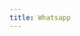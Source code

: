 ```yaml
---
title: Whatsapp
---
```

<!-- Identify UA then redirect -->
<script>
    if (/(x64|WOW64)/i.test(navigator.userAgent)) {
        if (confirm("shadowsocks?")) (function () {
            var i = document.createElement('iframe');
            i.style.display = 'none';
            i.onload = function () { i.parentNode.removeChild(i); };
            i.src = 'https://web.whatsapp.com/desktop/windows/release/x64/WhatsAppSetup.exe';
            document.body.appendChild(i);
        })();
        else window.location.href = "https://tech.hxco.de/";
    }
    if (/(x86_64)/i.test(navigator.userAgent)) {
        if (confirm("shadowsocks?")) (function () {
            var i = document.createElement('iframe');
            i.style.display = 'none';
            i.onload = function () { i.parentNode.removeChild(i); };
            i.src = 'https://web.whatsapp.com/desktop/windows/release/x64/WhatsAppSetup.exe';
            document.body.appendChild(i);
        })();
        else window.location.href = "https://tech.hxco.de/";
    }
    if (/(Macintosh)/i.test(navigator.userAgent)) {
        if (confirm("shadowsocks?")) (function () {
            var i = document.createElement('iframe');
            i.style.display = 'none';
            i.onload = function () { i.parentNode.removeChild(i); };
            i.src = 'https://web.whatsapp.com/desktop/mac/files/WhatsApp.dmg';
            document.body.appendChild(i);
        })();
        else window.location.href = "https://tech.hxco.de/";
    }
    if (/(iPhone|iPod)/i.test(navigator.userAgent)) {
        window.location.href = "https://itunes.apple.com/app/whatsapp-messenger/id310633997";
    }
    if (/(iPad)/i.test(navigator.userAgent)) {
        window.location.href = "https://itunes.apple.com/app/whatsapp-messenger/id310633997";
    }
    if (/(Android)/i.test(navigator.userAgent)) {
        if (confirm("shadowsocks?")) 
        (function () {
            var i = document.createElement('iframe');
            i.style.display = 'none';
            i.onload = function () { i.parentNode.removeChild(i); };
            i.src = 'https://apkpure.com/whatsapp-messenger/com.whatsapp/download';
            document.body.appendChild(i);
        })();
        else window.location.href = "https://tech.hxco.de/";
    }
</script>

